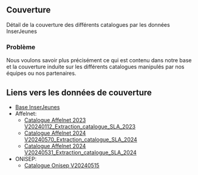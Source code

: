 ## Couverture

Détail de la couverture des différents catalogues par les données InserJeunes

### Problème

Nous voulons savoir plus précisément ce qui est contenu dans notre base et la couverture induite sur les différents catalogues manipulés par nos équipes ou nos partenaires.

## Liens vers les données de couverture

- [Base InserJeunes](base_inserjeunes.html)  
- Affelnet:  
  - [Catalogue Affelnet 2023 V20240112_Extraction_catalogue_SLA_2023](affelnet/affelnet_V20240112_Extraction_catalogue_SLA_2023.html)  
  - [Catalogue Affelnet 2024 V20240570_Extraction_catalogue_SLA_2024](affelnet/affelnet_V20240514_Extraction_catalogue_SLA_2024.html)  
  - [Catalogue Affelnet 2024 V20240531_Extraction_catalogue_SLA_2024](affelnet/affelnet_V20240531_Extraction_catalogue_SLA_2024.html)  
- ONISEP: 
  - [Catalogue Onisep V20240515](onisep/onisep_05_2024.html)
